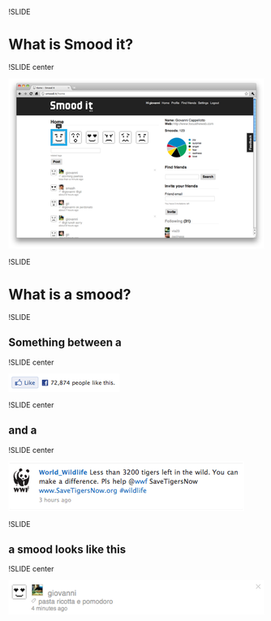!SLIDE

# What is Smood it?

!SLIDE center

![Smood it](smoodit_screenshot.png)

!SLIDE

# What is a smood?

!SLIDE

## Something between a

!SLIDE center

![Facebook like](facebook_like.gif)

!SLIDE center

## and a

!SLIDE center

![Twitter status](twitter_status.gif)

!SLIDE

## a smood looks like this

!SLIDE center

![a smood](smood.png)